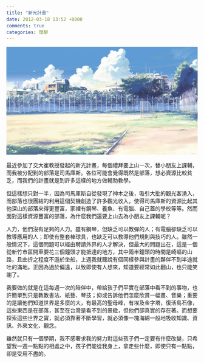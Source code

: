 ```yaml
---
title: "新光計畫"
date: 2012-03-18 13:52 +0800
comments: true
categories: 閒聊
---
```


![](/images/scenery.jpg)

最近參加了交大崔教授發起的新光計畫，每個禮拜要上山一次，替小朋友上課輔，而我被分配到的部落是司馬庫斯。各位可能會覺得既然是部落，想必資源比較貧乏，而我們的計畫就是到許多這樣的地方做輔助教學。

但這樣想只對一半，因為司馬庫斯自從發現了神木之後，吸引大批的觀光客湧入，而部落也很團結的利用這個契機創造了許多觀光收入，使得司馬庫斯的資源比起其他深山的部落來得更豐富，家裡有鋼琴、養魚、有電腦、自己蓋的學校等等。然而面對這樣資源豐富的部落，為什麼我們還要上山去為小朋友上課輔呢？

人力，他們沒有足夠的人力。雖有鋼琴，但缺乏可以教彈的人；有電腦卻缺乏可以教導應用的人；即使有整套棒球具，也缺乏可以教導他們規則與技巧的人。雖然一般情況下，這個問題可以經由聘請外界的人才解決，但最大的問題出在，這是一個從新竹市區開車要花三個鐘頭才能抵達的地方，其中兩半鐘頭的時間是崎嶇的山路，且曲折之程度不遜於坐船，上週我就聽說有個同樣參與計畫的夥伴不到半途就吐的滿地。正因為過於偏遠，以致即使有人想來，知道要經常如此翻山，也只能笑謝了。

我要做的就是在這每週一次的陪伴中，帶給孩子們平實在部落中看不到的事物，也許簡單到只是教教書法、紙藝、琴技；抑或告訴他們怎麼欣賞一幅畫、音樂；重要的是讓他們知道世界是多麼的大，有最高的聖母峰，有埃及金字塔，復活島石像，這些東西是在部落，甚至在台灣是看不到的景緻，但他們卻真實的存在著。而想要探索這些世界之寶，就必須靠著不斷學習，就必須像一塊海綿一般地吸收知識、資訊、外來文化、觀念。

雖然就只有一個學期，我不感奢求我的努力對這些孩子們一定要有什麼改變，只希望我一週一點點的相處之中，孩子們能從我身上，拿走些什麼，即使只有一點點，卻是受用不盡的。